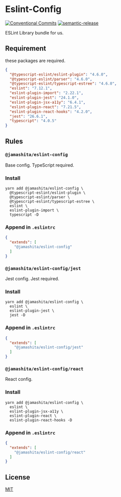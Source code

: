 # Eslint-Config

[![Conventional Commits](https://img.shields.io/badge/Conventional%20Commits-1.0.0-yellow.svg)](https://conventionalcommits.org)
[![semantic-release](https://img.shields.io/badge/%20%20%F0%9F%93%A6%F0%9F%9A%80-semantic--release-e10079.svg)](https://github.com/semantic-release/semantic-release)

ESLint Library bundle for us.

## Requirement

these packages are required.

```json
{
  "@typescript-eslint/eslint-plugin": "4.6.0",
  "@typescript-eslint/parser": "4.6.0",
  "@typescript-eslint/typescript-estree": "4.6.0",
  "eslint": "7.12.1",
  "eslint-plugin-import": "2.22.1",
  "eslint-plugin-jest": "24.1.0",
  "eslint-plugin-jsx-a11y": "6.4.1",
  "eslint-plugin-react": "7.21.5",
  "eslint-plugin-react-hooks": "4.2.0",
  "jest": "26.6.1",
  "typescript": "4.0.5"
}
```

## Rules

### `@jamashita/eslint-config`

Base config. TypeScript required.

### Install

```text
yarn add @jamashita/eslint-config \
  @typescript-eslint/eslint-plugin \
  @typescript-eslint/parser \
  @typescript-eslint/typescript-estree \
  eslint \
  eslint-plugin-import \
  typescript -D
```

### Append in `.eslintrc`

```json
{
  "extends": [
    "@jamashita/eslint-config"
  ]
}
```

### `@jamashita/eslint-config/jest`

Jest config. Jest required.

### Install

```text
yarn add @jamashita/eslint-config \
  eslint \
  eslint-plugin-jest \
  jest -D
```

### Append in `.eslintrc`

```json
{
  "extends": [
    "@jamashita/eslint-config/jest"
  ]
}
```

### `@jamashita/eslint-config/react`

React config.

### Install

```text
yarn add @jamashita/eslint-config \
  eslint \
  eslint-plugin-jsx-a11y \
  eslint-plugin-react \
  eslint-plugin-react-hooks -D
```

### Append in `.eslintrc`

```json
{
  "extends": [
    "@jamashita/eslint-config/react"
  ]
}
```

## License

[MIT](LICENSE)